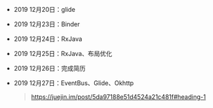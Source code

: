 - 2019 12月20日：glide 

- 2019 12月23日：Binder

- 2019 12月24日：RxJava

- 2019 12月25日：RxJava、布局优化

- 2019 12月26日：完成简历

- 2019 12月27日：EventBus、Glide、Okhttp

  >  https://juejin.im/post/5da97188e51d4524a21c481f#heading-1 

